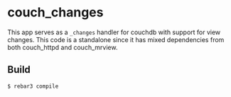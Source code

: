 couch_changes
=====

This app serves as a `_changes` handler for couchdb with support for view changes.
This code is a standalone since it has mixed dependencies from both couch_httpd and couch_mrview.

Build
-----

    $ rebar3 compile
